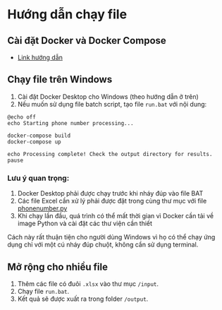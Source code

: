 # Hướng dẫn chạy file

## Cài đặt Docker và Docker Compose
- [Link hướng dẫn](https://medium.com/@piyushkashyap045/comprehensive-guide-installing-docker-and-docker-compose-on-windows-linux-and-macos-a022cf82ac0b)

## Chạy file trên Windows
1. Cài đặt Docker Desktop cho Windows (theo hướng dẫn ở trên)
2. Nếu muốn sử dụng file batch script, tạo file `run.bat` với nội dung:
```batch
@echo off
echo Starting phone number processing...

docker-compose build
docker-compose up

echo Processing complete! Check the output directory for results.
pause
```

### Lưu ý quan trọng:
1. Docker Desktop phải được chạy trước khi nháy đúp vào file BAT
2. Các file Excel cần xử lý phải được đặt trong cùng thư mục với file [phonenumber.py](http://_vscodecontentref_/0)
3. Khi chạy lần đầu, quá trình có thể mất thời gian vì Docker cần tải về image Python và cài đặt các thư viện cần thiết

Cách này rất thuận tiện cho người dùng Windows vì họ có thể chạy ứng dụng chỉ với một cú nháy đúp chuột, không cần sử dụng terminal.

## Mở rộng cho nhiều file
1. Thêm các file có đuôi `.xlsx` vào thư mục `/input`.
2. Chạy file `run.bat`.
3. Kết quả sẽ được xuất ra trong folder `/output`.
